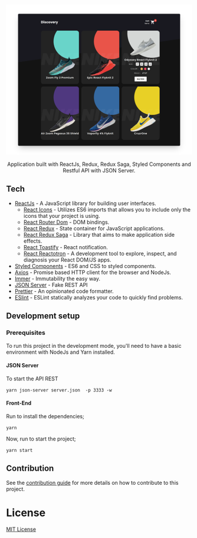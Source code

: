 <img src=".github/thumbnail.png" />

<p align="center">
  Application built with ReactJs, Redux, Redux Saga, Styled Components and Restful API with JSON Server.
</p>

## Tech

- [ReactJs](https://reactjs.org) - A JavaScript library for building user interfaces.
  - [React Icons](https://styled-components.com/) - Utilizes ES6 imports that allows you to include only the icons that your project is using.
  - [React Router Dom](https://github.com/ReactTraining/react-router/tree/master/packages/react-router-dom) - DOM bindings.
  - [React Redux](https://redux.js.org/basics/usage-with-react) - State container for JavaScript applications.
  - [React Redux Saga](https://redux-saga.js.org/) - Library that aims to make application side effects.
  - [React Toastify](https://github.com/fkhadra/react-toastify) - React notification.
  - [React Reactotron](https://github.com/infinitered/reactotron) - A development tool to explore, inspect, and diagnosis your React DOM/JS apps.
- [Styled Components](https://eslint.org) - ES6 and CSS to styled components.
- [Axios](https://github.com/axios/axios) - Promise based HTTP client for the browser and NodeJs.
- [Immer](https://github.com/immerjs/immer) - Immutability the easy way.
- [JSON Server](https://github.com/typicode/json-server) - Fake REST API
- [Prettier](https://prettier.io/docs/en/cli.html) - An opinionated code formatter.
- [ESlint](https://eslint.org) - ESLint statically analyzes your code to quickly find problems.


## Development setup

### Prerequisites

To run this project in the development mode, you'll need to have a basic environment with NodeJs and Yarn installed.


#### JSON Server

To start the API REST

```
yarn json-server server.json  -p 3333 -w
```

#### Front-End

Run to install the dependencies;

```
yarn
```

Now, run to start the project;

```
yarn start
```

## Contribution

See the [contribution guide](./github/CONTRIBUTING.md) for more details on how to contribute to this project.

# License

[MIT License](/LICENSE)
